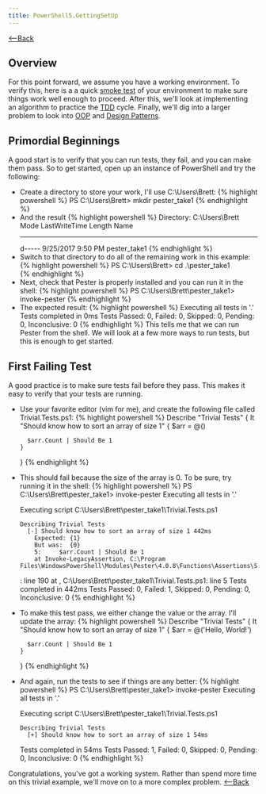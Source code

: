 ```yaml
---
title: PowerShell5.GettingSetUp
---
```

[<--Back](PowerShell5)

## Overview
For this point forward, we assume you have a working environment. To verify this, here is a a quick [smoke test](https://en.wikipedia.org/wiki/Smoke_testing_(software)) of your environment to make sure things work well enough to proceed. After this, we'll look at implementing an algorithm to practice the [TDD](https://en.wikipedia.org/wiki/Test-driven_development) cycle. Finally, we'll dig into a larger problem to look into [OOP](https://en.wikipedia.org/wiki/Object-oriented_programming) and [Design Patterns](https://en.wikipedia.org/wiki/Software_design_pattern).
## Primordial Beginnings
A good start is to verify that you can run tests, they fail, and you can make them pass. So to get started, open up an instance of PowerShell and try the following:
* Create a directory to store your work, I'll use C:\Users\Brett:
{% highlight powershell %}
    PS C:\Users\Brett> mkdir pester_take1
{% endhighlight %}
* And the result
{% highlight powershell %}
        Directory: C:\Users\Brett
    Mode                LastWriteTime         Length Name
    ----                -------------         ------ ----
    d-----        9/25/2017   9:50 PM                pester_take1
{% endhighlight %}
* Switch to that directory to do all of the remaining work in this example:
{% highlight powershell %}
    PS C:\Users\Brett> cd .\pester_take1\
{% endhighlight %}
* Next, check that Pester is properly installed and you can run it in the shell:
{% highlight powershell %}
    PS C:\Users\Brett\pester_take1> invoke-pester
{% endhighlight %}
* The expected result:
{% highlight powershell %}
    Executing all tests in '.'
    Tests completed in 0ms
    Tests Passed: 0, Failed: 0, Skipped: 0, Pending: 0, Inconclusive: 0
{% endhighlight %}
This tells me that we can run Pester from the shell. We will look at a few more ways to run tests, but this is enough to get started.

## First Failing Test
A good practice is to make sure tests fail before they pass. This makes it easy to verify that your tests are running. 

* Use your favorite editor (vim for me), and create the following file called Trivial.Tests.ps1:
{% highlight powershell %}
    Describe "Trivial Tests" {
      It "Should know how to sort an array of size 1" {
        $arr = @()
    
        $arr.Count | Should Be 1
      }
    }
{% endhighlight %}
* This should fail because the size of the array is 0. To be sure, try running it in the shell:
{% highlight powershell %}
    PS C:\Users\Brett\pester_take1> invoke-pester
    Executing all tests in '.'
    
    Executing script C:\Users\Brett\pester_take1\Trivial.Tests.ps1
    
      Describing Trivial Tests
        [-] Should know how to sort an array of size 1 442ms
          Expected: {1}
          But was:  {0}
          5:     $arr.Count | Should Be 1
          at Invoke-LegacyAssertion, C:\Program Files\WindowsPowerShell\Modules\Pester\4.0.8\Functions\Assertions\Should.ps1
    : line 190
          at <ScriptBlock>, C:\Users\Brett\pester_take1\Trivial.Tests.ps1: line 5
    Tests completed in 442ms
    Tests Passed: 0, Failed: 1, Skipped: 0, Pending: 0, Inconclusive: 0
{% endhighlight %}
* To make this test pass, we either change the value or the array. I'll update the array:
{% highlight powershell %}
    Describe "Trivial Tests" {
      It "Should know how to sort an array of size 1" {
        $arr = @('Hello, World!')
    
        $arr.Count | Should Be 1
      }
    }
{% endhighlight %}
* And again, run the tests to see if things are any better:
{% highlight powershell %}
    PS C:\Users\Brett\pester_take1> invoke-pester
    Executing all tests in '.'
    
    Executing script C:\Users\Brett\pester_take1\Trivial.Tests.ps1
    
      Describing Trivial Tests
        [+] Should know how to sort an array of size 1 54ms
    Tests completed in 54ms
    Tests Passed: 1, Failed: 0, Skipped: 0, Pending: 0, Inconclusive: 0
{% endhighlight %}

Congratulations, you've got a working system. Rather than spend more time on this trivial example, we'll move on to a more complex problem.
[<--Back](PowerShell5)
